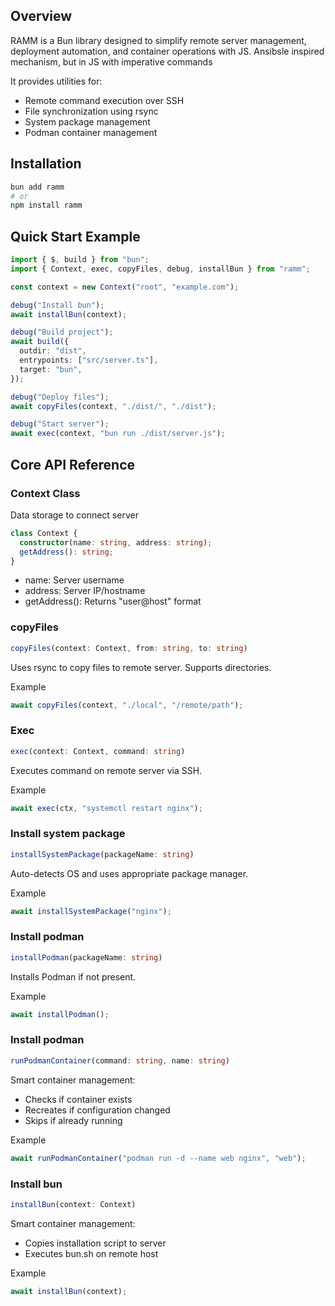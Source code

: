 ## Overview

RAMM is a Bun library designed to simplify remote server management, deployment automation, and container operations with JS. Ansibsle inspired mechanism, but in JS with imperative commands

It provides utilities for:

- Remote command execution over SSH
- File synchronization using rsync
- System package management
- Podman container management

## Installation

```bash
bun add ramm
# or
npm install ramm
```

## Quick Start Example

```ts
import { $, build } from "bun";
import { Context, exec, copyFiles, debug, installBun } from "ramm";

const context = new Context("root", "example.com");

debug("Install bun");
await installBun(context);

debug("Build project");
await build({
  outdir: "dist",
  entrypoints: ["src/server.ts"],
  target: "bun",
});

debug("Deploy files");
await copyFiles(context, "./dist/", "./dist");

debug("Start server");
await exec(context, "bun run ./dist/server.js");
```

## Core API Reference

### Context Class

Data storage to connect server

```ts
class Context {
  constructor(name: string, address: string);
  getAddress(): string;
}
```

- name: Server username
- address: Server IP/hostname
- getAddress(): Returns "user@host" format

### copyFiles

```ts
copyFiles(context: Context, from: string, to: string)
```

Uses rsync to copy files to remote server. Supports directories.

Example

```ts
await copyFiles(context, "./local", "/remote/path");
```

### Exec

```ts
exec(context: Context, command: string)
```

Executes command on remote server via SSH.

Example

```ts
await exec(ctx, "systemctl restart nginx");
```

### Install system package

```ts
installSystemPackage(packageName: string)
```

Auto-detects OS and uses appropriate package manager.

Example

```ts
await installSystemPackage("nginx");
```

### Install podman

```ts
installPodman(packageName: string)
```

Installs Podman if not present.

Example

```ts
await installPodman();
```

### Install podman

```ts
runPodmanContainer(command: string, name: string)
```

Smart container management:

- Checks if container exists
- Recreates if configuration changed
- Skips if already running

Example

```ts
await runPodmanContainer("podman run -d --name web nginx", "web");
```

### Install bun

```ts
installBun(context: Context)
```

Smart container management:

- Copies installation script to server
- Executes bun.sh on remote host

Example

```ts
await installBun(context);
```
